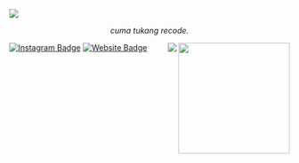 <!-- ![Header image](https://i.ibb.co/HY3CNCb/image.png) -->
<img align='center' src='https://i.ibb.co/d6yPC6n/Purple-and-Orange-Clean-and-Bold-Vaccine-Information-General-Health-Banner-2.png'>
<!-- You can create your own header images using Canva, it has a lot of templates. If you do, use the following link https://www.canva.com/join/celeriac-tread-jellyfish -->
<p align='center'><i>cuma tukang recode.</i></p>

<img align='right' src='https://i.pinimg.com/originals/e5/93/ab/e593ab0589d5f1b389e4dfbcce2bce20.gif' width='200"'>

[![Instagram Badge](https://img.shields.io/badge/-zeldin.me-e4405f?style=flat-square&logo=Instagram&logoColor=white&link=https://www.instagram.com/zeldin.me/)](https://www.instagram.com/roshanjayraj/)
[![Website Badge](https://img.shields.io/badge/-ijel.me-e34f26?style=flat-square&logo=HTML5&logoColor=white&link=https://ijel.me/)](https://ijel.me/)
<img align='right' src='https://github-readme-stats.vercel.app/api/top-langs/?username=zelsaddr&layout=compact&theme=tokyonight'>
